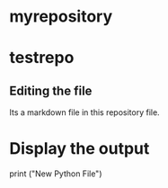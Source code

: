 # myrepository
# testrepo
## Editing the file
Its a markdown file in this repository file.
# Display the output
print ("New Python File") 
